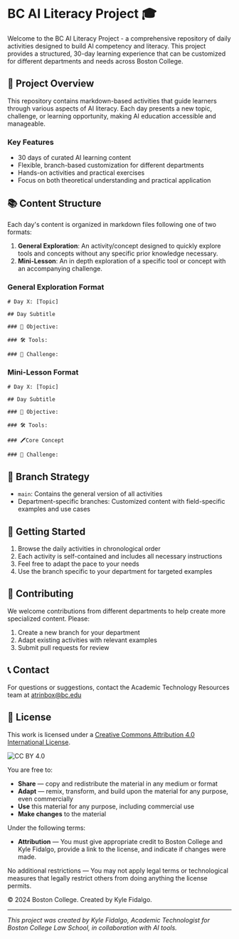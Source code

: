 # BC AI Literacy Project 🎓

Welcome to the BC AI Literacy Project - a comprehensive repository of daily activities designed to build AI competency and literacy. This project provides a structured, 30-day learning experience that can be customized for different departments and needs across Boston College.

## 🎯 Project Overview

This repository contains markdown-based activities that guide learners through various aspects of AI literacy. Each day presents a new topic, challenge, or learning opportunity, making AI education accessible and manageable.

### Key Features
- 30 days of curated AI learning content
- Flexible, branch-based customization for different departments
- Hands-on activities and practical exercises
- Focus on both theoretical understanding and practical application

## 📚 Content Structure

Each day's content is organized in markdown files following one of two formats:

1. **General Exploration**: An activity/concept designed to quickly explore tools and concepts without any specific prior knowledge necessary.
2. **Mini-Lesson**: An in depth exploration of a specific tool or concept with an accompanying challenge.

### General Exploration Format

```
# Day X: [Topic]

## Day Subtitle

### 🎯 Objective:

### 🛠️ Tools:

### 📝 Challenge:
```

### Mini-Lesson Format

```
# Day X: [Topic]

## Day Subtitle

### 🎯 Objective:

### 🛠️ Tools:

### 🖍️Core Concept

### 📝 Challenge:
```

## 🌲 Branch Strategy

- `main`: Contains the general version of all activities
- Department-specific branches: Customized content with field-specific examples and use cases

## 🚀 Getting Started

1. Browse the daily activities in chronological order
2. Each activity is self-contained and includes all necessary instructions
3. Feel free to adapt the pace to your needs
4. Use the branch specific to your department for targeted examples

## 🤝 Contributing

We welcome contributions from different departments to help create more specialized content. Please:
1. Create a new branch for your department
2. Adapt existing activities with relevant examples
3. Submit pull requests for review

## 📞 Contact

For questions or suggestions, contact the Academic Technology Resources team at [atrinbox@bc.edu](mailto:atrinbox@bc.edu)

## 📄 License

This work is licensed under a [Creative Commons Attribution 4.0 International License](http://creativecommons.org/licenses/by/4.0/).

![CC BY 4.0](https://i.creativecommons.org/l/by/4.0/88x31.png)

You are free to:
- **Share** — copy and redistribute the material in any medium or format
- **Adapt** — remix, transform, and build upon the material for any purpose, even commercially
- **Use** this material for any purpose, including commercial use
- **Make changes** to the material

Under the following terms:
- **Attribution** — You must give appropriate credit to Boston College and Kyle Fidalgo, provide a link to the license, and indicate if changes were made.

No additional restrictions — You may not apply legal terms or technological measures that legally restrict others from doing anything the license permits.

© 2024 Boston College. Created by Kyle Fidalgo.

---

*This project was created by Kyle Fidalgo, Academic Technologist for Boston College Law School, in collaboration with AI tools.*

